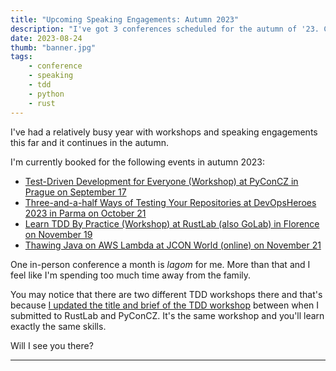 ```yaml
---
title: "Upcoming Speaking Engagements: Autumn 2023"
description: "I've got 3 conferences scheduled for the autumn of '23. Catch you there!"
date: 2023-08-24
thumb: "banner.jpg"
tags: 
    - conference
    - speaking
    - tdd
    - python
    - rust
---
```


I've had a relatively busy year with workshops and speaking engagements this far and it continues in the autumn.

I'm currently booked for the following events in autumn 2023:

* [Test-Driven Development for Everyone (Workshop) at PyConCZ in Prague on September 17](https://cz.pycon.org/2023/program/workshops/18/)
* [Three-and-a-half Ways of Testing Your Repositories at DevOpsHeroes 2023 in Parma on October 21](https://www.devops-heroes.net/)
* [Learn TDD By Practice (Workshop) at RustLab (also GoLab) in Florence on November 19](https://rustlab.it/talks/learn-tdd-by-practice)
* [Thawing Java on AWS Lambda at JCON World (online) on November 21](https://jconworld2023.sched.com/event/1RRYH/thawing-java-on-aws-lambda-reducing-cold-start-times-from-11-seconds-to-1)

One in-person conference a month is _lagom_ for me.
More than that and I feel like I'm spending too much time away from the family.

You may notice that there are two different TDD workshops there and that's because
[I updated the title and brief of the TDD workshop](/2023-06-16_chatgpt-presentation-briefs/) between when I submitted to RustLab and PyConCZ.
It's the same workshop and you'll learn exactly the same skills.

Will I see you there?

---